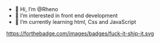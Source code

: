 - 👋 Hi, I’m @Rheno
- 👀 I’m interested in front end development
- 🌱 I’m currently learning html, Css and JavaScript

<!---
rennyrae/rennyrae is a ✨ special ✨ repository because its `README.md` (this file) appears on your GitHub profile.
You can click the Preview link to take a look at your changes.
--->
https://forthebadge.com/images/badges/fuck-it-ship-it.svg

